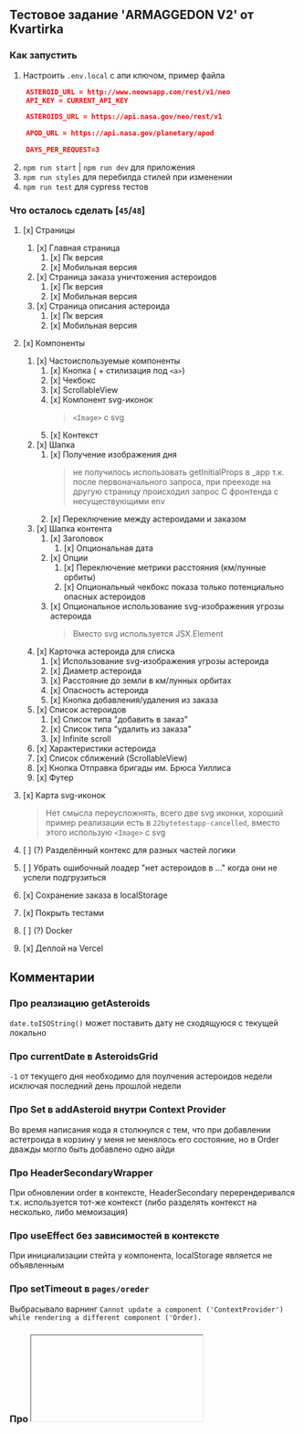 ## Тестовое задание 'ARMAGGEDON V2' от Kvartirka

### Как запустить

1. Настроить `.env.local` с апи ключом, пример файла

```json
    ASTEROID_URL = http://www.neowsapp.com/rest/v1/neo
    API_KEY = CURRENT_API_KEY

    ASTEROIDS_URL = https://api.nasa.gov/neo/rest/v1

    APOD_URL = https://api.nasa.gov/planetary/apod

    DAYS_PER_REQUEST=3
```

2. `npm run start` | `npm run dev` для приложения
3. `npm run styles` для перебилда стилей при изменении
4. `npm run test` для cypress тестов

### Что осталось сделать [`45`/`48`]

1. [x] Страницы
   1. [x] Главная страница
      1. [x] Пк версия
      2. [x] Мобильная версия
   2. [x] Страница заказа уничтожения астероидов
      1. [x] Пк версия
      2. [x] Мобильная версия
   3. [x] Страница описания астероида
      1. [x] Пк версия
      2. [x] Мобильная версия
2. [x] Компоненты
   1. [x] Частоиспользуемые компоненты
      1. [x] Кнопка ( + стилизация под `<a>`)
      2. [x] Чекбокс
      3. [x] ScrollableView
      4. [x] Компонент svg-иконок
         > `<Image>` с svg
      5. [x] Контекст
   2. [x] Шапка
      1. [x] Получение изображения дня
         > не получилось использовать getInitialProps в \_app т.к. после первоначального запроса, при прееходе на другую страницу происходил запрос С фронтенда с несуществующими env
      2. [x] Переключение между астероидами и заказом
   3. [x] Шапка контента
      1. [x] Заголовок
         1. [x] Опциональная дата
      2. [x] Опции
         1. [x] Переключение метрики расстояния (км/лунные орбиты)
         2. [x] Опциональный чекбокс показа только потенциально опасных астероидов
      3. [x] Опциональное использование svg-изображения угрозы астероида
         > Вместо svg используется JSX.Element
   4. [x] Карточка астероида для списка
      1. [x] Использование svg-изображения угрозы астероида
      2. [x] Диаметр астероида
      3. [x] Расстояние до земли в км/лунных орбитах
      4. [x] Опасность астероида
      5. [x] Кнопка добавления/удаления из заказа
   5. [x] Список астероидов
      1. [x] Список типа "добавить в заказ"
      2. [x] Список типа "удалить из заказа"
      3. [x] Infinite scroll
   6. [x] Характеристики астероида
   7. [x] Список сближений (ScrollableView)
   8. [x] Кнопка Отправка бригады им. Брюса Уиллиса
   9. [x] Футер
3. [x] Карта svg-иконок

   > Нет смысла переусложнять, всего две svg иконки, хороший пример реализации есть в `22bytetestapp-cancelled`, вместо этого использую `<Image>` с svg

4. [ ] (?) Разделённый контекс для разных частей логики
5. [ ] Убрать ошибочный лоадер "нет астероидов в ..." когда они не успели подгрузиться

6. [x] Сохранение заказа в localStorage
7. [x] Покрыть тестами
8. [ ] (?) Docker
9. [x] Деплой на Vercel

## Комментарии

### Про реалзиацию getAsteroids

`date.toISOString()` может поставить дату не сходящуюся с текущей локально

### Про currentDate в AsteroidsGrid

`-1` от текущего дня необходимо для поулчения астероидов недели исключая последний день прошлой недели

### Про Set в addAsteroid внутри Context Provider

Во время написания кода я столкнулся с тем, что при добавлении астетроида в корзину у меня не менялось его состояние, но в Order дважды могло быть добавлено одно айди

### Про HeaderSecondaryWrapper

При обновлении order в контексте, HeaderSecondary перерендеривался т.к. используется тот-же контекст (либо разделять контекст на несколько, либо мемоизация)

### Про useEffect без зависимостей в контексте

При инициализации стейта у компонента, localStorage является не объявленным

### Про setTimeout в `pages/oreder`

Выбрасывало варнинг `Cannot update a component ('ContextProvider') while rendering a different component ('Order).`

### Про <iframe> в шапке

Неожиданно для меня оказалось что APOD может быть видео с Youtube

### Про setLoadingMore в AsteroidsGrid

Необходим чтобы не вызвать при скролле `handleAsteroids` пока кол-во опасных астероидов меньше чем высота окна (пока кол-во астероидов меньше высоты окна `handleAsteroids` вызывается чтобы заполнить окно опасными астероидами)

### Про window.scrollBy(0, -1) в AsteroidsGrid

Если при запросе астероидов не вернуло ни одного астероида (такое случается когда выставлен фильтр опасных астероидов), а скролл уже находился в самом низу, сделать подъём на 1px чтобы стриггерить функцию `handleAsteroids` внутри `InfiniteScroll`

### Про id, setId в AsteroidCard.cy.tsx

Т.к. AsteroidCard в memo, он не слушает обновление is_potentially_hazardous_asteroid (оно статичное в приложении, в тестах для проверки оно динамичное)

### Про handleAsteroid в /asteroids/[id].tsx

Функция нужна чтобы добавить или удалить элемент из списка, это очевидно.
Эту функцию можно было поставить в контекст и оттуда вызывать, но нет.
Если пользователь заходит на страницу по ссылке без предварительной загрузки астероидов, у него банально не будет этого астероида в списке всех астероидов и добавить новый в список не получится по айди из астеройдов (как по айди удаляется астероид из списка, например). Если подгружать текущий астероид в список всех, если этот астероид очень давний, он банально будет ломать списки по нумерации (идут все от, например, 22 июля, а тот астероид от 09 ферваля). Conclusion в том, что разделение функций на `addAsteroid` и `removeAsteroid` в данной ситуации является самый оптимальным решением.

### Про копипаст cy.viewport в тестах

E2e тесты напрочь не хотят видеть cypress/support/e2e.ts

### Про order-spec.cy.ts

Тест ведёт себя непредсказуемо, но чаще всего отрабатывает после первого провала+рестарта теста
